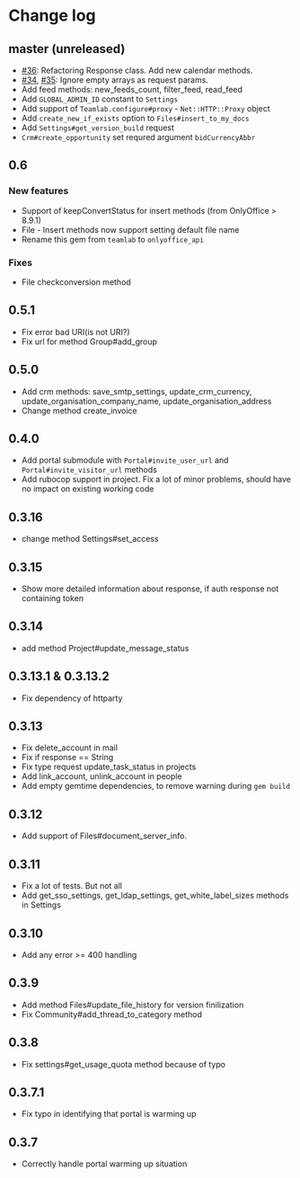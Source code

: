 # Change log

## master (unreleased)
* [#36](https://github.com/ONLYOFFICE/onlyoffice_api_gem/pull/36): Refactoring Response class. Add new calendar methods.
* [#34](https://github.com/ONLYOFFICE/onlyoffice_api_gem/pull/34), [#35](https://github.com/ONLYOFFICE/onlyoffice_api_gem/pull/35):
 Ignore empty arrays as request params.
* Add feed methods: new_feeds_count, filter_feed, read_feed
* Add `GLOBAL_ADMIN_ID` constant to `Settings`
* Add support of `Teamlab.configure#proxy` - `Net::HTTP::Proxy` object
* Add `create_new_if_exists` option to `Files#insert_to_my_docs` 
* Add `Settings#get_version_build` request
* `Crm#create_opportunity` set requred argument `bidCurrencyAbbr`

## 0.6
### New features
* Support of keepConvertStatus for insert methods (from OnlyOffice > 8.9.1)
* File - Insert methods now support setting default file name
* Rename this gem from `teamlab` to `onlyoffice_api`

### Fixes
* File checkconversion method

## 0.5.1
* Fix error bad URI(is not URI?)
* Fix url for method Group#add_group

## 0.5.0
* Add crm methods: save_smtp_settings, update_crm_currency, update_organisation_company_name, update_organisation_address
* Change method create_invoice

## 0.4.0
* Add portal submodule with `Portal#invite_user_url` and `Portal#invite_visitor_url` methods
* Add rubocop support in project. Fix a lot of minor problems, should have no impact on existing working code

## 0.3.16
* change method Settings#set_access

## 0.3.15
* Show more detailed information about response, if auth response not containing token

## 0.3.14
* add method Project#update_message_status 

## 0.3.13.1 & 0.3.13.2
* Fix dependency of httparty

## 0.3.13
* Fix delete_account in mail
* Fix if response == String
* Fix type request update_task_status in projects
* Add link_account, unlink_account in people
* Add empty gemtime dependencies, to remove warning during `gem build`

## 0.3.12
* Add support of Files#document_server_info.

## 0.3.11
* Fix a lot of tests. But not all
* Add get_sso_settings, get_ldap_settings, get_white_label_sizes methods in Settings

## 0.3.10
* Add any error >= 400 handling

## 0.3.9
* Add method Files#update_file_history for version finilization
* Fix Community#add_thread_to_category method

## 0.3.8
* Fix settings#get_usage_quota method because of typo

## 0.3.7.1
* Fix typo in identifying that portal is warming up

## 0.3.7
* Correctly handle portal warming up situation
